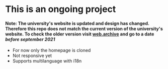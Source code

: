 # This is an ongoing project

#### Note: The university's website is updated and design has changed. Therefore this repo does not match the current version of the university's website. To check the older version visit [web.archive](https://web.archive.org) and go to a date *before september 2021*

- For now only the homepage is cloned
- Not responsive yet
- Supports multilanguage with i18n
